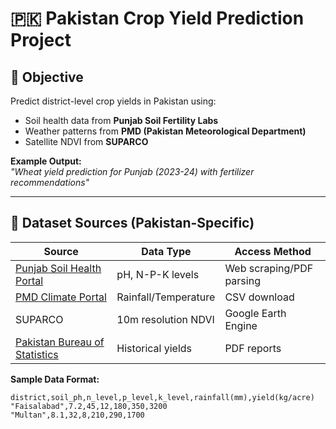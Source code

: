# 🇵🇰 Pakistan Crop Yield Prediction Project

## 🎯 Objective  
Predict district-level crop yields in Pakistan using:
- Soil health data from **Punjab Soil Fertility Labs**
- Weather patterns from **PMD (Pakistan Meteorological Department)**
- Satellite NDVI from **SUPARCO**

**Example Output:**  
*"Wheat yield prediction for Punjab (2023-24) with fertilizer recommendations"*

---

## 🌾 Dataset Sources (Pakistan-Specific)

| **Source** | **Data Type** | **Access Method** |
|------------|---------------|-------------------|
| [Punjab Soil Health Portal](https://soil.punjab.gov.pk/) | pH, N-P-K levels | Web scraping/PDF parsing |
| [PMD Climate Portal](https://cdpc.pmd.gov.pk/) | Rainfall/Temperature | CSV download |
| SUPARCO | 10m resolution NDVI | Google Earth Engine |
| [Pakistan Bureau of Statistics](https://www.pbs.gov.pk/agriculture-statistics-tables) | Historical yields | PDF reports |

**Sample Data Format:**
```csv
district,soil_ph,n_level,p_level,k_level,rainfall(mm),yield(kg/acre)
"Faisalabad",7.2,45,12,180,350,3200
"Multan",8.1,32,8,210,290,1700
